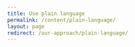 ```yaml
---
title: Use plain language
permalink: /content/plain-language/
layout: page
redirect: /our-approach/plain-language/
---
```

